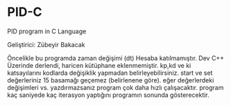 # PID-C
PID program in C Language

Geliştirici: Zübeyir Bakacak

Öncelikle bu programda zaman değişimi (dt) Hesaba katılmamıştır.
Dev C++ Üzerinde derlendi, haricen kütüphane eklenmemiştir.
kp,kd ve ki katsayılarını kodlarda değişiklik yapmadan belirleyebilirsiniz.
start ve set değerleriniz 15 basamağı geçemez (belirlenene göre).
eğer değerlerdeki değişimleri vs. yazdırmazsanız program çok daha hızlı çalışacaktır.
program kaç saniyede kaç iterasyon yaptığını programın sonunda gösterecektir.
